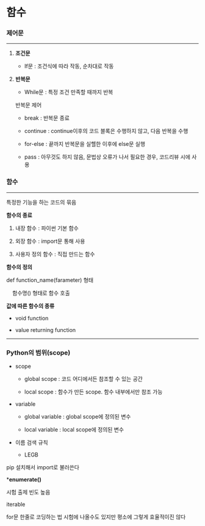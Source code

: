 # 함수

### **제어문**

---

1. **조건문**
   
   - If문 : 조건식에 따라 작동, 순차대로 작동

2. **반복문**
   
   - While문 : 특정 조건 만족할 때까지 반복
   
   반복문 제어
   
   - break : 반복문 종료
   
   - continue : continue이후의 코드 블록은 수행하지 않고, 다음 반복을 수행
   
   - for-else : 끝까지 반복문을 실핼한 이후에 else문 실행
   
   - pass : 아무것도 하지 않음, 문법상 오류가 나서 필요한 경우, 코드리뷰 시에 사용

### **함수**

---

특정한 기능을 하는 코드의 묶음

**함수의 종료**

1. 내장 함수 : 파이썬 기본 함수

2. 외장 함수 : import문 통해 사용

3. 사용자 정의 함수 : 직접  만드는 함수

**함수의 정의**

 def function_name(farameter) 형태

    함수명() 형태로 함수 호출

**값에 따른 함수의 종류**

- void function

- value returning function

---

### Python의 범위(scope)

- scope
  
  - global scope : 코드 어디에서든 참조할 수 있는 공간
  
  - local scope : 함수가 만든 scope. 함수 내부에서만 참조 가능

- variable
  
  - global variable : global scope에 정의된 변수
  
  - local variable : local scope에 정의된 변수

- 이름 검색 규칙
  
  - LEGB

pip 설치해서 import로 불러쓴다

***enumerate()**

시험 출제 빈도 높음

iterable

for문 한줄로 코딩하는 법 시험에 나올수도 있지만 평소에 그렇게 효율적이진 않다
